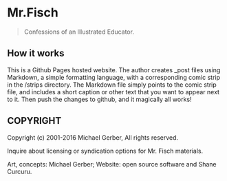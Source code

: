 # Mr.Fisch
> Confessions of an Illustrated Educator.

## How it works

This is a Github Pages hosted website.  The author creates _post files using
Markdown, a simple formatting language, with a corresponding
comic strip in the /strips directory.  The Markdown file simply points
to the comic strip file, and includes a short caption or other text
that you want to appear next to it.  Then push the changes to
github, and it magically all works!

## COPYRIGHT

Copyright (c) 2001-2016 Michael Gerber, All rights reserved.

Inquire about licensing or syndication options for Mr. Fisch materials.

Art, concepts: Michael Gerber; Website: open source software and Shane Curcuru.

